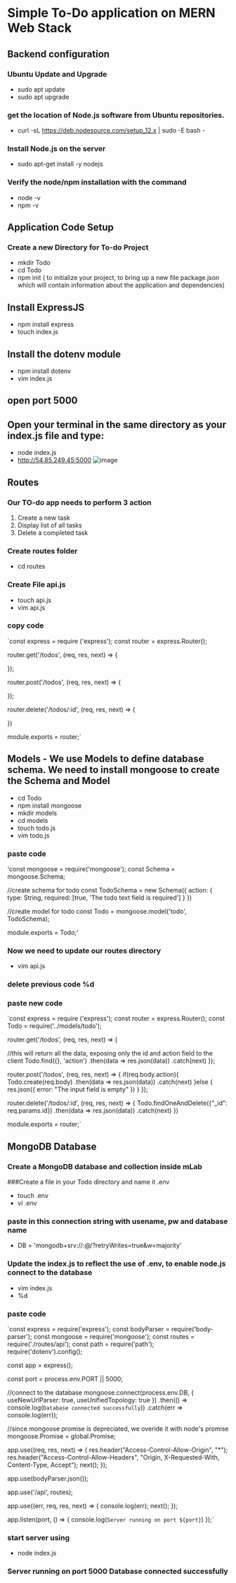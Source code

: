 # Simple To-Do application on MERN Web Stack
## Backend configuration
### Ubuntu Update and Upgrade
- sudo apt update
- sudo apt upgrade
### get the location of Node.js software from Ubuntu repositories.
- curl -sL https://deb.nodesource.com/setup_12.x | sudo -E bash -
### Install Node.js on the server
- sudo apt-get install -y nodejs
### Verify the node/npm installation with the command 
- node -v 
- npm -v
## Application Code Setup
### Create a new Directory for To-do Project
- mkdir Todo
- cd Todo
- npm init ( to initialize your project, to bring up a new file package.json which will contain information about the application and  dependencies)
## Install ExpressJS
- npm install express
- touch index.js
## Install the dotenv module
- npm install dotenv
- vim index.js
## open port 5000
## Open your terminal in the same directory as your index.js file and type:
- node index.js
- http://54.85.249.45:5000
![image](https://user-images.githubusercontent.com/70109786/116919454-e66b9400-ac16-11eb-8321-e203dc703113.png)
## Routes
### Our TO-do app needs to perform 3 action
1. Create a new task
2. Display list of all tasks
3. Delete a completed task
### Create routes folder
- cd routes
### Create File api.js
- touch api.js
- vim api.js
### copy code 
`const express = require ('express');
const router = express.Router();

router.get('/todos', (req, res, next) => {

});

router.post('/todos', (req, res, next) => {

});

router.delete('/todos/:id', (req, res, next) => {

})

module.exports = router;`

## Models - We use Models to define database schema. We need to install mongoose to create the Schema and Model
- cd Todo 
- npm install mongoose
- mkdir models 
- cd models 
- touch todo.js
- vim todo.js
### paste code
'const mongoose = require('mongoose');
const Schema = mongoose.Schema;

//create schema for todo
const TodoSchema = new Schema({
action: {
type: String,
required: [true, 'The todo text field is required']
}
})

//create model for todo
const Todo = mongoose.model('todo', TodoSchema);

module.exports = Todo;'
### Now we need to update our routes directory
- vim api.js
### delete previous code %d
### paste new code  
`const express = require ('express');
const router = express.Router();
const Todo = require('../models/todo');

router.get('/todos', (req, res, next) => {

//this will return all the data, exposing only the id and action field to the client
Todo.find({}, 'action')
.then(data => res.json(data))
.catch(next)
});

router.post('/todos', (req, res, next) => {
if(req.body.action){
Todo.create(req.body)
.then(data => res.json(data))
.catch(next)
}else {
res.json({
error: "The input field is empty"
})
}
});

router.delete('/todos/:id', (req, res, next) => {
Todo.findOneAndDelete({"_id": req.params.id})
.then(data => res.json(data))
.catch(next)
})

module.exports = router;`
## MongoDB Database
### Create a MongoDB database and collection inside mLab
###Create a file in your Todo directory and name it .env
- touch .env
- vi .env
### paste in this connection string with usename, pw and database name
- DB = 'mongodb+srv://<username>:<password>@<network-address>/<dbname>?retryWrites=true&w=majority'
### Update the index.js to reflect the use of .env, to enable node.js connect to the database
- vim index.js
- %d
### paste code
  
`const express = require('express');
const bodyParser = require('body-parser');
const mongoose = require('mongoose');
const routes = require('./routes/api');
const path = require('path');
require('dotenv').config();

const app = express();

const port = process.env.PORT || 5000;

//connect to the database
mongoose.connect(process.env.DB, { useNewUrlParser: true, useUnifiedTopology: true })
.then(() => console.log(`Database connected successfully`))
.catch(err => console.log(err));

//since mongoose promise is depreciated, we overide it with node's promise
mongoose.Promise = global.Promise;

app.use((req, res, next) => {
res.header("Access-Control-Allow-Origin", "\*");
res.header("Access-Control-Allow-Headers", "Origin, X-Requested-With, Content-Type, Accept");
next();
});

app.use(bodyParser.json());

app.use('/api', routes);

app.use((err, req, res, next) => {
console.log(err);
next();
});

app.listen(port, () => {
console.log(`Server running on port ${port}`)
});`

### start server using 
- node index.js
### Server running on port 5000 Database connected successfully
